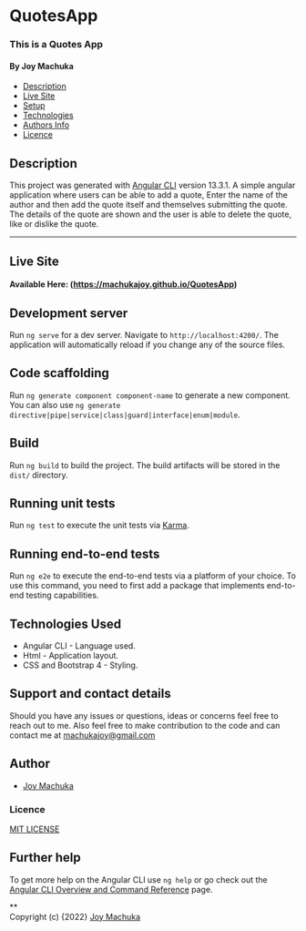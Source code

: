 # QuotesApp

### This is a Quotes App
#### By **Joy Machuka**

+ [Description](#Description)
+ [Live Site](#Live-Site)
+ [Setup](#Build)
+ [Technologies](#Technologies-Used)
+ [Authors Info](#Author)
+ [Licence](#Licence)

## Description
This project was generated with [Angular CLI](https://github.com/angular/angular-cli) version 13.3.1.
A simple angular application where users can be able to add a quote, Enter the name of the author and then add the quote itself and themselves submitting the quote. The details of the quote are shown and the user is able to delete the quote, like or dislike the quote.
<hr>

## Live Site

#### Available Here: (https://machukajoy.github.io/QuotesApp)

## Development server

Run `ng serve` for a dev server. Navigate to `http://localhost:4200/`. The application will automatically reload if you change any of the source files.

## Code scaffolding

Run `ng generate component component-name` to generate a new component. You can also use `ng generate directive|pipe|service|class|guard|interface|enum|module`.

## Build

Run `ng build` to build the project. The build artifacts will be stored in the `dist/` directory.

## Running unit tests

Run `ng test` to execute the unit tests via [Karma](https://karma-runner.github.io).

## Running end-to-end tests

Run `ng e2e` to execute the end-to-end tests via a platform of your choice. To use this command, you need to first add a package that implements end-to-end testing capabilities.

## Technologies Used

* Angular CLI - Language used.
* Html - Application layout.
* CSS and Bootstrap 4 - Styling.

## Support and contact details
Should you have any issues or questions, ideas or concerns feel free to reach out to me. Also feel free to make contribution to the code and can contact me at machukajoy@gmail.com
## Author

- [Joy Machuka](https://github.com/MachukaJoy)

### Licence
[MIT LICENSE](https://github.com/MachukaJoy/QuotesApp/blob/main/LICENSE)<br>

## Further help

To get more help on the Angular CLI use `ng help` or go check out the [Angular CLI Overview and Command Reference](https://angular.io/cli) page.

** <br>
Copyright (c) {2022} [Joy Machuka ](https://github.com/MachukaJoy)